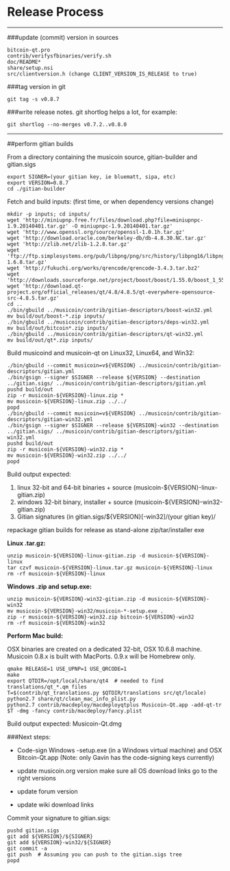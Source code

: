 Release Process
====================

* * *

###update (commit) version in sources


	bitcoin-qt.pro
	contrib/verifysfbinaries/verify.sh
	doc/README*
	share/setup.nsi
	src/clientversion.h (change CLIENT_VERSION_IS_RELEASE to true)

###tag version in git

	git tag -s v0.8.7

###write release notes. git shortlog helps a lot, for example:

	git shortlog --no-merges v0.7.2..v0.8.0

* * *

##perform gitian builds

 From a directory containing the musicoin source, gitian-builder and gitian.sigs
  
	export SIGNER=(your gitian key, ie bluematt, sipa, etc)
	export VERSION=0.8.7
	cd ./gitian-builder

 Fetch and build inputs: (first time, or when dependency versions change)

	mkdir -p inputs; cd inputs/
	wget 'http://miniupnp.free.fr/files/download.php?file=miniupnpc-1.9.20140401.tar.gz' -O miniupnpc-1.9.20140401.tar.gz'
	wget 'http://www.openssl.org/source/openssl-1.0.1h.tar.gz'
	wget 'http://download.oracle.com/berkeley-db/db-4.8.30.NC.tar.gz'
	wget 'http://zlib.net/zlib-1.2.8.tar.gz'
	wget 'ftp://ftp.simplesystems.org/pub/libpng/png/src/history/libpng16/libpng-1.6.8.tar.gz'
	wget 'http://fukuchi.org/works/qrencode/qrencode-3.4.3.tar.bz2'
	wget 'http://downloads.sourceforge.net/project/boost/boost/1.55.0/boost_1_55_0.tar.bz2'
	wget 'http://download.qt-project.org/official_releases/qt/4.8/4.8.5/qt-everywhere-opensource-src-4.8.5.tar.gz'
	cd ..
	./bin/gbuild ../musicoin/contrib/gitian-descriptors/boost-win32.yml
	mv build/out/boost-*.zip inputs/
	./bin/gbuild ../musicoin/contrib/gitian-descriptors/deps-win32.yml
	mv build/out/bitcoin*.zip inputs/
	./bin/gbuild ../musicoin/contrib/gitian-descriptors/qt-win32.yml
	mv build/out/qt*.zip inputs/

 Build musicoind and musicoin-qt on Linux32, Linux64, and Win32:
  
	./bin/gbuild --commit musicoin=v${VERSION} ../musicoin/contrib/gitian-descriptors/gitian.yml
	./bin/gsign --signer $SIGNER --release ${VERSION} --destination ../gitian.sigs/ ../musicoin/contrib/gitian-descriptors/gitian.yml
	pushd build/out
	zip -r musicoin-${VERSION}-linux.zip *
	mv musicoin-${VERSION}-linux.zip ../../
	popd
	./bin/gbuild --commit musicoin=v${VERSION} ../musicoin/contrib/gitian-descriptors/gitian-win32.yml
	./bin/gsign --signer $SIGNER --release ${VERSION}-win32 --destination ../gitian.sigs/ ../musicoin/contrib/gitian-descriptors/gitian-win32.yml
	pushd build/out
	zip -r musicoin-${VERSION}-win32.zip *
	mv musicoin-${VERSION}-win32.zip ../../
	popd

  Build output expected:

  1. linux 32-bit and 64-bit binaries + source (musicoin-${VERSION}-linux-gitian.zip)
  2. windows 32-bit binary, installer + source (musicoin-${VERSION}-win32-gitian.zip)
  3. Gitian signatures (in gitian.sigs/${VERSION}[-win32]/(your gitian key)/

repackage gitian builds for release as stand-alone zip/tar/installer exe

**Linux .tar.gz:**

	unzip musicoin-${VERSION}-linux-gitian.zip -d musicoin-${VERSION}-linux
	tar czvf musicoin-${VERSION}-linux.tar.gz musicoin-${VERSION}-linux
	rm -rf musicoin-${VERSION}-linux

**Windows .zip and setup.exe:**

	unzip musicoin-${VERSION}-win32-gitian.zip -d musicoin-${VERSION}-win32
	mv musicoin-${VERSION}-win32/musicoin-*-setup.exe .
	zip -r musicoin-${VERSION}-win32.zip bitcoin-${VERSION}-win32
	rm -rf musicoin-${VERSION}-win32

**Perform Mac build:**

  OSX binaries are created on a dedicated 32-bit, OSX 10.6.8 machine.
  Musicoin 0.8.x is built with MacPorts.  0.9.x will be Homebrew only.

	qmake RELEASE=1 USE_UPNP=1 USE_QRCODE=1
	make
	export QTDIR=/opt/local/share/qt4  # needed to find translations/qt_*.qm files
	T=$(contrib/qt_translations.py $QTDIR/translations src/qt/locale)
	python2.7 share/qt/clean_mac_info_plist.py
	python2.7 contrib/macdeploy/macdeployqtplus Musicoin-Qt.app -add-qt-tr $T -dmg -fancy contrib/macdeploy/fancy.plist

 Build output expected: Musicoin-Qt.dmg

###Next steps:

* Code-sign Windows -setup.exe (in a Windows virtual machine) and
  OSX Bitcoin-Qt.app (Note: only Gavin has the code-signing keys currently)

* update musicoin.org version
  make sure all OS download links go to the right versions

* update forum version

* update wiki download links

Commit your signature to gitian.sigs:

	pushd gitian.sigs
	git add ${VERSION}/${SIGNER}
	git add ${VERSION}-win32/${SIGNER}
	git commit -a
	git push  # Assuming you can push to the gitian.sigs tree
	popd

